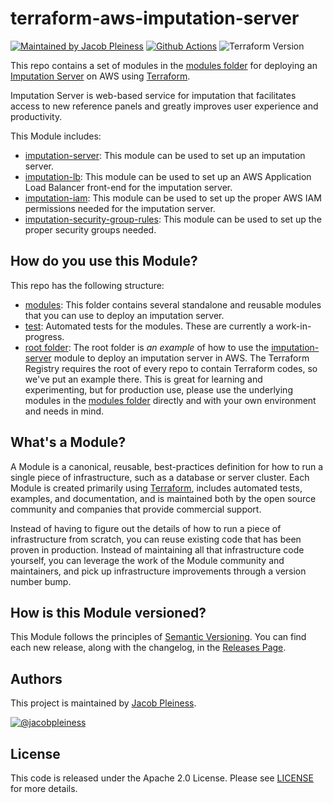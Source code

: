 # terraform-aws-imputation-server

[![Maintained by Jacob Pleiness](https://img.shields.io/badge/maintained%20by-%40jdpleiness-ff69b4)](https://github.com/jdpleiness)
[![Github Actions](https://github.com/jdpleiness/terraform-aws-imputation-server/workflows/Terraform/badge.svg)](https://github.com/jdpleiness/terraform-aws-imputation-server/actions?workflow=Terraform)
![Terraform Version](https://img.shields.io/badge/tf-%3E%3D1.0.0-blue.svg)

This repo contains a set of modules in the [modules folder](/modules) for deploying an [Imputation Server](https://github.com/genepi/imputationserver) on AWS using [Terraform](https://www.terraform.io/).

Imputation Server is web-based service for imputation that facilitates access to new reference panels and greatly improves user experience and productivity. 

This Module includes:
* [imputation-server](/modules/imputation-server): This module can be used to set up an imputation server.
* [imputation-lb](/modules/imputation-lb): This module can be used to set up an AWS Application Load Balancer front-end for the imputation server.
* [imputation-iam](/modules/imputation-iam): This module can be used to set up the proper AWS IAM permissions needed for the imputation server.
* [imputation-security-group-rules](/modules/imputation-security-group-rules): This module can be used to set up the proper security groups needed.

## How do you use this Module?

This repo has the following structure:
* [modules](/modules): This folder contains several standalone and reusable modules that you can use to deploy an imputation server.
* [test](/test): Automated tests for the modules. These are currently a work-in-progress.
* [root folder](): The root folder is *an example* of how to use the [imputation-server](/modules/imputation-server) module to deploy an imputation server in AWS.
  The Terraform Registry requires the root of every repo to contain Terraform codes, so we've put an example there. This is great for learning
  and experimenting, but for production use, please use the underlying modules in the [modules folder](/modules) directly and with your own environment 
  and needs in mind.

## What's a Module?

A Module is a canonical, reusable, best-practices definition for how to run a single piece of infrastructure, such as a database or server cluster. Each Module is created primarily using [Terraform](https://www.terraform.io/), includes automated tests, examples, and documentation, and is maintained both by the open source community and companies that provide commercial support.

Instead of having to figure out the details of how to run a piece of infrastructure from scratch, you can reuse existing code that has been proven in production. Instead of maintaining all that infrastructure code yourself, you can leverage the work of the Module community and maintainers, and pick up infrastructure improvements through a version number bump.

## How is this Module versioned?

This Module follows the principles of [Semantic Versioning](http://semver.org/). You can find each new release, along with the changelog, in the [Releases Page](https://github.com/jdpleiness/terraform-aws-imputation-server/releases).

## Authors

This project is maintained by [Jacob Pleiness](https://github.com/jdpleiness).

[![@jacobpleiness](https://img.shields.io/twitter/follow/jacobpleiness?label=Follow%20%40jacobpleiness%20on%20Twitter&style=social)](https://twitter.com/jacobpleiness)

## License
This code is released under the Apache 2.0 License. Please see [LICENSE]() for more details.